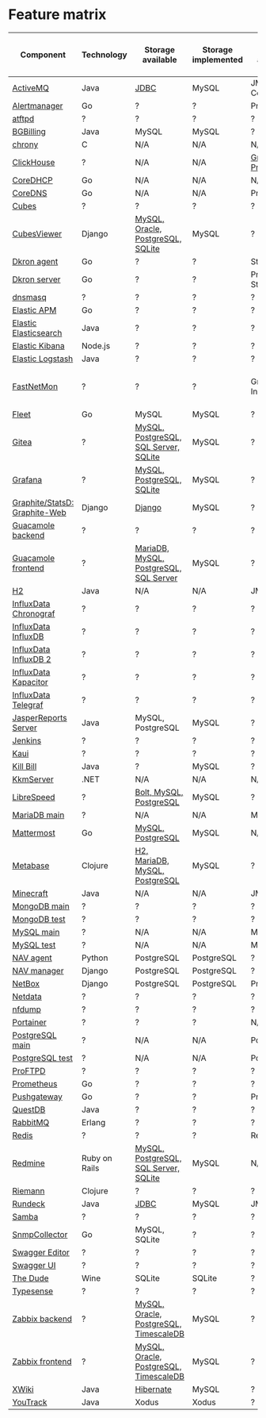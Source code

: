 # Feature matrix

| Component | Technology | Storage available | Storage implemented | Metrics available | Metrics implemented | Other required or available | Other implemented
| --------- | ---------- | ----------------- | ------------------- | ----------------- | ------------------- | ------------------------ | -------------------
| [ActiveMQ](../message-queues/activemq) | Java | [JDBC](https://activemq.apache.org/jdbc-support) | MySQL | JMX, Web Console  | Jolokia | N/A | N/A
| [Alertmanager](../prometheus/alertmanager) | Go | ? | ? | Prometheus | Prometheus | ? | ?
| [atftpd](../file-sharing/atftpd) | ? | ? | ? | ? | ? | ? | ?
| [BGBilling](../commerce/bgbilling) | Java | MySQL | MySQL | ? | ? | ActiveMQ | ActiveMQ
| [chrony](../chrony) | C | N/A | N/A | N/A | N/A | N/A | N/A
| [ClickHouse](../databases/clickhouse) | ? | N/A | N/A | [Graphite, Prometheus](https://clickhouse.tech/docs/en/operations/monitoring/) | ? | ? | ?
| [CoreDHCP](../dhcp/coredhcp) | Go | N/A | N/A | N/A | N/A | N/A | N/A
| [CoreDNS](../dns/coredns) | Go | N/A | N/A | Prometheus | Prometheus | N/A | N/A
| [Cubes](../business-intelligence/cubes/backend) | ? | ? | ? | ? | ? | ? | ?
| [CubesViewer](../business-intelligence/cubes/frontend) | Django | [MySQL, Oracle, PostgreSQL, SQLite](https://github.com/jjmontesl/cubesviewer/blob/master/doc/guide/cubesviewer-server-installation.md) | MySQL | ? | ? | ? | ?
| [Dkron agent](../workload-automation/dkron/agent) | Go | ? | ? | StatsD | StatsD | ? | ?
| [Dkron server](../workload-automation/dkron/server) | Go | ? | ? | Prometheus, StatsD | Prometheus, StatsD | ? | ?
| [dnsmasq](../dns/dnsmasq) | ? | ? | ? | ? | ? | ? | ?
| [Elastic APM](../elastic/apm) | Go | ? | ? | ? | ? | ? | ?
| [Elastic Elasticsearch](../elastic/elasticsearch) | Java | ? | ? | ? | InfluxDB | ? | ?
| [Elastic Kibana](../elastic/kibana) | Node.js | ? | ? | ? | InfluxDB | ? | ?
| [Elastic Logstash](../elastic/logstash) | Java | ? | ? | ? | InfluxDB | ? | ?
| [FastNetMon](../network-monitoring/fastnetmon) | ? | ? | ? | Graphite, InfluxDB | InfluxDB (thru Graphite wire protocol) | ? | ?
| [Fleet](../fleet) | Go | MySQL | MySQL | ? | ? | Redis | ?
| [Gitea](../gitea) | ? | [MySQL, PostgreSQL, SQL Server, SQLite](https://docs.gitea.io/en-us/database-prep/) | MySQL | ? | ? | ? | ?
| [Grafana](../grafana) | ? | [MySQL, PostgreSQL, SQLite](https://grafana.com/docs/grafana/latest/installation/requirements/) | MySQL | ? | ? | ? | ?
| [Graphite/StatsD: Graphite-Web](../graphite-statsd) | Django | [Django](https://graphite.readthedocs.io/en/stable/config-database-setup.html) | MySQL | ? | ? | ? | ?
| [Guacamole backend](../guacamole/backend) | ? | ? | ? | ? | ? | ? | ?
| [Guacamole frontend](../guacamole/frontend) | ? | [MariaDB, MySQL, PostgreSQL, SQL Server](https://guacamole.apache.org/doc/gug/jdbc-auth.html) | MySQL | ? | ? | ? | ?
| [H2](../databases/h2) | Java | N/A | N/A | JMX | Jolokia | N/A | N/A
| [InfluxData Chronograf](../influxdata/v1/chronograf) | ? | ? | ? | ? | ? | ? | ?
| [InfluxData InfluxDB](../influxdata/v1/influxdb) | ? | ? | ? | ? | InfluxDB | ? | ?
| [InfluxData InfluxDB 2](../influxdata/influxdb-2) | ? | ? | ? | ? | ? | ? | ?
| [InfluxData Kapacitor](../influxdata/v1/kapacitor)| ? | ? | ? | ? | InfluxDB | ? | ?
| [InfluxData Telegraf](../influxdata/telegraf) | ? | ? | ? | ? | ? | ? | ?
| [JasperReports Server](../business-intelligence/jasperreports) | Java | MySQL, PostgreSQL | MySQL | ? | ? | ? | ?
| [Jenkins](../jenkins) | ? | ? | ? | ? | InfluxDB | ? | ?
| [Kaui](../commerce/killbill/kaui) | ? | ? | ? | ? | ? | ? | ?
| [Kill Bill](../commerce/killbill/killbill) | Java | ? | MySQL | ? | ? | ? | ?
| [KkmServer](../commerce/kkmserver) | .NET | N/A | N/A | N/A | N/A | N/A | N/A
| [LibreSpeed](../librespeed) | ? | [Bolt, MySQL, PostgreSQL](https://github.com/librespeed/speedtest-go) | MySQL | ? | ? | ? | ?
| [MariaDB main](../databases/mariadb/main) | ? | N/A | N/A | MySQL | InfluxDB | ? | ?
| [Mattermost](../messengers/mattermost) | Go | [MySQL, PostgreSQL](https://docs.mattermost.com/install/requirements.html) | MySQL | N/A | N/A | ? | ?
| [Metabase](../business-intelligence/metabase) | Clojure | [H2, MariaDB, MySQL, PostgreSQL](https://www.metabase.com/docs/latest/operations-guide/configuring-application-database.html) | MySQL | ? | ? | ? | ?
| [Minecraft](../minecraft) | Java | N/A | N/A | JMX | Jolokia | N/A | N/A
| [MongoDB main](../databases/mongodb/main) | ? | ? | ? | ? | ? | ? | ?
| [MongoDB test](../databases/mongodb/test) | ? | ? | ? | ? | ? | ? | ?
| [MySQL main](../databases/mysql/main) | ? | N/A | N/A | MySQL | InfluxDB | ? | ?
| [MySQL test](../databases/mysql/test) | ? | N/A | N/A | MySQL | InfluxDB | ? | ?
| [NAV agent](../network-monitoring/nav/agent) | Python | PostgreSQL | PostgreSQL | ? | ? | ? | ?
| [NAV manager](../network-monitoring/nav/manager) | Django | PostgreSQL | PostgreSQL | ? | ? | ? | ?
| [NetBox](../netbox) | Django | PostgreSQL | PostgreSQL | Prometheus | Prometheus | Redis | Redis
| [Netdata](../netdata) | ? | ? | ? | ? | ? | ? | ?
| [nfdump](../network-monitoring/nfdump) | ? | ? | ? | ? | ? | ? | ?
| [Portainer](../portainer) | ? | ? | ? | N/A | N/A | N/A | N/A
| [PostgreSQL main](../databases/postgresql/main) | ? | N/A | N/A | PostgreSQL | InfluxDB | ? | ?
| [PostgreSQL test](../databases/postgresql/test) | ? | N/A | N/A | PostgreSQL | InfluxDB | ? | ?
| [ProFTPD](../file-sharing/proftpd) | ? | ? | ? | ? | ? | ? | ?
| [Prometheus](../prometheus/prometheus) | Go | ? | ? | ? | InfluxDB | ? | ?
| [Pushgateway](../prometheus/pushgateway) | Go | ? | ? | Prometheus | Prometheus | ? | ?
| [QuestDB](../databases/questdb) | Java | ? | ? | ? | ? | ? | ?
| [RabbitMQ](../message-queues/rabbitmq) | Erlang | ? | ? | ? | ? | ? | ?
| [Redis](../redis) | ? | ? | ? | Redis | InfluxDB | ? | ?
| [Redmine](../bug-tracking/redmine) | Ruby on Rails | [MySQL, PostgreSQL, SQL Server, SQLite](https://www.redmine.org/projects/redmine/wiki/RedmineInstall) | MySQL | N/A | N/A | N/A | N/A
| [Riemann](../riemann) | Clojure | ? | ? | ? | ? | ? | ?
| [Rundeck](../workload-automation/rundeck) | Java | [JDBC](https://docs.rundeck.com/docs/administration/configuration/database/) | MySQL | JMX | ? | ? | ?
| [Samba](../file-sharing/samba) | ? | ? | ? | ? | ? | ? | ?
| [SnmpCollector](../network-monitoring/snmpcollector) | Go | MySQL, SQLite | ? | ? | ? | ? | ?
| [Swagger Editor](../swagger/editor) | ? | ? | ? | ? | ? | ? | ?
| [Swagger UI](../swagger/ui) | ? | ? | ? | ? | ? | ? | ?
| [The Dude](../network-monitoring/the-dude) | Wine | SQLite | SQLite | ? | ? | ? | ?
| [Typesense](../typesense) | ? | ? | ? | ? | ? | ? | ?
| [Zabbix backend](../network-monitoring/zabbix/backend) | ? | [MySQL, Oracle, PostgreSQL, TimescaleDB](https://www.zabbix.com/documentation/current/manual/installation/requirements) | MySQL | ? | ? | ? | ?
| [Zabbix frontend](../network-monitoring/zabbix/frontend) | ? | [MySQL, Oracle, PostgreSQL, TimescaleDB](https://www.zabbix.com/documentation/current/manual/installation/requirements) | MySQL | ? | ? | ? | ?
| [XWiki](../wiki/xwiki) | Java | [Hibernate](https://www.xwiki.org/xwiki/bin/view/Documentation/UserGuide/Features/DatabaseSupport) | MySQL | ? | ? | ? | ?
| [YouTrack](../bug-tracking/youtrack) | Java | Xodus | Xodus | ? | ? | ? | ?
